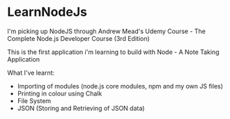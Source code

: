 # LearnNodeJs

I'm picking up NodeJS through Andrew Mead's Udemy Course - The Complete Node.js Developer Course (3rd Edition)

This is the first application i'm learning to build with Node - A Note Taking Application

What I've learnt:

* Importing of modules (node.js core modules, npm and my own JS files)
* Printing in colour using Chalk
* File System
* JSON (Storing and Retrieving of JSON data)
